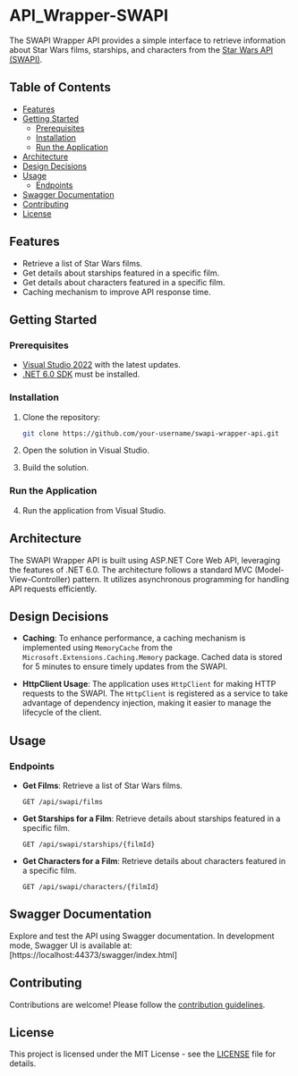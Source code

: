 # API_Wrapper-SWAPI

The SWAPI Wrapper API provides a simple interface to retrieve information about Star Wars films, starships, and characters from the [Star Wars API (SWAPI)](https://swapi.dev/).

## Table of Contents

- [Features](#features)
- [Getting Started](#getting-started)
  - [Prerequisites](#prerequisites)
  - [Installation](#installation)
  - [Run the Application](#run-the-application)
- [Architecture](#architecture)
- [Design Decisions](#design-decisions)
- [Usage](#usage)
  - [Endpoints](#endpoints)
- [Swagger Documentation](#swagger-documentation)
- [Contributing](#contributing)
- [License](#license)

## Features

- Retrieve a list of Star Wars films.
- Get details about starships featured in a specific film.
- Get details about characters featured in a specific film.
- Caching mechanism to improve API response time.

## Getting Started

### Prerequisites

- [Visual Studio 2022](https://visualstudio.microsoft.com/vs/) with the latest updates.
- [.NET 6.0 SDK](https://dotnet.microsoft.com/download/dotnet/6.0) must be installed.

### Installation

1. Clone the repository:

    ```bash
    git clone https://github.com/your-username/swapi-wrapper-api.git
    ```

2. Open the solution in Visual Studio.

3. Build the solution.

### Run the Application

4. Run the application from Visual Studio.

## Architecture

The SWAPI Wrapper API is built using ASP.NET Core Web API, leveraging the features of .NET 6.0. The architecture follows a standard MVC (Model-View-Controller) pattern. It utilizes asynchronous programming for handling API requests efficiently.

## Design Decisions

- **Caching**: To enhance performance, a caching mechanism is implemented using `MemoryCache` from the `Microsoft.Extensions.Caching.Memory` package. Cached data is stored for 5 minutes to ensure timely updates from the SWAPI.

- **HttpClient Usage**: The application uses `HttpClient` for making HTTP requests to the SWAPI. The `HttpClient` is registered as a service to take advantage of dependency injection, making it easier to manage the lifecycle of the client.

## Usage

### Endpoints

- **Get Films**: Retrieve a list of Star Wars films.

    ```http
    GET /api/swapi/films
    ```

- **Get Starships for a Film**: Retrieve details about starships featured in a specific film.

    ```http
    GET /api/swapi/starships/{filmId}
    ```

- **Get Characters for a Film**: Retrieve details about characters featured in a specific film.

    ```http
    GET /api/swapi/characters/{filmId}
    ```

## Swagger Documentation

Explore and test the API using Swagger documentation. In development mode, Swagger UI is available at:
[https://localhost:44373/swagger/index.html]

## Contributing

Contributions are welcome! Please follow the [contribution guidelines](CONTRIBUTING.md).

## License

This project is licensed under the MIT License - see the [LICENSE](LICENSE) file for details.

